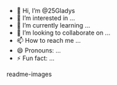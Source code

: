 - 👋 Hi, I’m @25Gladys
- 👀 I’m interested in ...
- 🌱 I’m currently learning ...
- 💞️ I’m looking to collaborate on ...
- 📫 How to reach me ...
- 😄 Pronouns: ...
- ⚡ Fun fact: ...

<!---
25Gladys/25Gladys is a ✨ special ✨ repository because its `README.md` (this file) appears on your GitHub profile.
You can click the Preview link to take a look at your changes.
--->
readme-images
